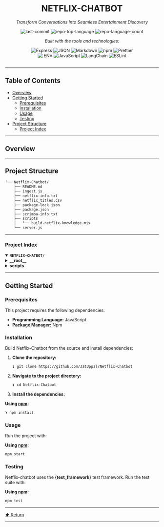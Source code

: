 <div id="top">

<!-- HEADER STYLE: CLASSIC -->
<div align="center">


# NETFLIX-CHATBOT

<em>Transform Conversations Into Seamless Entertainment Discovery</em>

<!-- BADGES -->
<img src="https://img.shields.io/github/last-commit/JatUppal/Netflix-Chatbot?style=flat&logo=git&logoColor=white&color=0080ff" alt="last-commit">
<img src="https://img.shields.io/github/languages/top/JatUppal/Netflix-Chatbot?style=flat&color=0080ff" alt="repo-top-language">
<img src="https://img.shields.io/github/languages/count/JatUppal/Netflix-Chatbot?style=flat&color=0080ff" alt="repo-language-count">

<em>Built with the tools and technologies:</em>

<img src="https://img.shields.io/badge/Express-000000.svg?style=flat&logo=Express&logoColor=white" alt="Express">
<img src="https://img.shields.io/badge/JSON-000000.svg?style=flat&logo=JSON&logoColor=white" alt="JSON">
<img src="https://img.shields.io/badge/Markdown-000000.svg?style=flat&logo=Markdown&logoColor=white" alt="Markdown">
<img src="https://img.shields.io/badge/npm-CB3837.svg?style=flat&logo=npm&logoColor=white" alt="npm">
<img src="https://img.shields.io/badge/Prettier-F7B93E.svg?style=flat&logo=Prettier&logoColor=black" alt="Prettier">
<br>
<img src="https://img.shields.io/badge/.ENV-ECD53F.svg?style=flat&logo=dotenv&logoColor=black" alt=".ENV">
<img src="https://img.shields.io/badge/JavaScript-F7DF1E.svg?style=flat&logo=JavaScript&logoColor=black" alt="JavaScript">
<img src="https://img.shields.io/badge/LangChain-1C3C3C.svg?style=flat&logo=LangChain&logoColor=white" alt="LangChain">
<img src="https://img.shields.io/badge/ESLint-4B32C3.svg?style=flat&logo=ESLint&logoColor=white" alt="ESLint">

</div>
<br>

---

## Table of Contents

- [Overview](#overview)
- [Getting Started](#getting-started)
    - [Prerequisites](#prerequisites)
    - [Installation](#installation)
    - [Usage](#usage)
    - [Testing](#testing)
- [Project Structure](#project-structure)
    - [Project Index](#project-index)

---

## Overview



---

## Project Structure

```sh
└── Netflix-Chatbot/
    ├── README.md
    ├── ingest.js
    ├── netflix-info.txt
    ├── netflix_titles.csv
    ├── package-lock.json
    ├── package.json
    ├── scrimba-info.txt
    ├── scripts
    │   └── build-netflix-knowledge.mjs
    └── server.js
```

---

### Project Index

<details open>
	<summary><b><code>NETFLIX-CHATBOT/</code></b></summary>
	<!-- __root__ Submodule -->
	<details>
		<summary><b>__root__</b></summary>
		<blockquote>
			<div class='directory-path' style='padding: 8px 0; color: #666;'>
				<code><b>⦿ __root__</b></code>
			<table style='width: 100%; border-collapse: collapse;'>
			<thead>
				<tr style='background-color: #f8f9fa;'>
					<th style='width: 30%; text-align: left; padding: 8px;'>File Name</th>
					<th style='text-align: left; padding: 8px;'>Summary</th>
				</tr>
			</thead>
				<tr style='border-bottom: 1px solid #eee;'>
					<td style='padding: 8px;'><b><a href='https://github.com/JatUppal/Netflix-Chatbot/blob/master/ingest.js'>ingest.js</a></b></td>
					<td style='padding: 8px;'>- Facilitates the ingestion and indexing of textual data into a vector database for efficient retrieval<br>- It processes a text file, splits it into manageable chunks, generates embeddings using OpenAI models, and stores them in a Supabase-backed vector store<br>- This setup enables semantic search and retrieval within the larger application architecture, supporting intelligent querying and data access.</td>
				</tr>
				<tr style='border-bottom: 1px solid #eee;'>
					<td style='padding: 8px;'><b><a href='https://github.com/JatUppal/Netflix-Chatbot/blob/master/package.json'>package.json</a></b></td>
					<td style='padding: 8px;'>- Defines the core entry point and operational scripts for the Scrimba LangChain project, orchestrating the integration of language models, data ingestion, and server setup<br>- It manages dependencies and workflows essential for building a scalable, AI-powered application that leverages language processing, data sources, and web services within the overall architecture.</td>
				</tr>
				<tr style='border-bottom: 1px solid #eee;'>
					<td style='padding: 8px;'><b><a href='https://github.com/JatUppal/Netflix-Chatbot/blob/master/README.md'>README.md</a></b></td>
					<td style='padding: 8px;'>- Provides an overview of the Netflix-Chatbot project, outlining its core functionality to facilitate user interactions with Netflix content<br>- It highlights how the chatbot integrates with the overall architecture to deliver seamless conversational experiences, enabling users to search, browse, and manage their viewing preferences efficiently within the platform.</td>
				</tr>
				<tr style='border-bottom: 1px solid #eee;'>
					<td style='padding: 8px;'><b><a href='https://github.com/JatUppal/Netflix-Chatbot/blob/master/netflix-info.txt'>netflix-info.txt</a></b></td>
					<td style='padding: 8px;'>- The code file serves as a core component within a media cataloging system, responsible for managing and organizing detailed information about various entertainment titles<br>- It facilitates the structured storage and retrieval of metadata such as titles, types, release years, genres, countries, cast, and descriptions, thereby enabling efficient access and presentation of media content across the application<br>- This component underpins the overall architecture by ensuring consistent data handling for diverse media formats, supporting features like search, filtering, and display within the broader media management platform.</td>
				</tr>
				<tr style='border-bottom: 1px solid #eee;'>
					<td style='padding: 8px;'><b><a href='https://github.com/JatUppal/Netflix-Chatbot/blob/master/scrimba-info.txt'>scrimba-info.txt</a></b></td>
					<td style='padding: 8px;'>- This code file serves as a comprehensive FAQ resource that clarifies the platforms core offerings and learning approach<br>- It highlights the platforms focus on project-based, real-world learning through interactive scrims, covering pathways in Frontend Development and AI Engineering<br>- The FAQ emphasizes the self-paced, on-demand course structure complemented by community support via Discord, positioning the platform as an accessible and engaging environment for learners to acquire practical skills across modern web and AI technologies.</td>
				</tr>
				<tr style='border-bottom: 1px solid #eee;'>
					<td style='padding: 8px;'><b><a href='https://github.com/JatUppal/Netflix-Chatbot/blob/master/server.js'>server.js</a></b></td>
					<td style='padding: 8px;'>- Implements a server that facilitates a conversational Netflix catalog assistant by integrating language models, vector retrieval, and prompt engineering<br>- It processes user questions, retrieves relevant dataset snippets, and generates accurate, context-aware responses, ensuring helpful and concise interactions<br>- The setup supports seamless API communication and static content delivery within the overall application architecture.</td>
				</tr>
			</table>
		</blockquote>
	</details>
	<!-- scripts Submodule -->
	<details>
		<summary><b>scripts</b></summary>
		<blockquote>
			<div class='directory-path' style='padding: 8px 0; color: #666;'>
				<code><b>⦿ scripts</b></code>
			<table style='width: 100%; border-collapse: collapse;'>
			<thead>
				<tr style='background-color: #f8f9fa;'>
					<th style='width: 30%; text-align: left; padding: 8px;'>File Name</th>
					<th style='text-align: left; padding: 8px;'>Summary</th>
				</tr>
			</thead>
				<tr style='border-bottom: 1px solid #eee;'>
					<td style='padding: 8px;'><b><a href='https://github.com/JatUppal/Netflix-Chatbot/blob/master/scripts/build-netflix-knowledge.mjs'>build-netflix-knowledge.mjs</a></b></td>
					<td style='padding: 8px;'>- Transforms raw Netflix titles data from CSV into a human-readable, structured text format for easier review and analysis<br>- Facilitates data presentation by extracting key attributes such as title, genre, release year, and description, consolidating information into a comprehensive text file<br>- Supports data exploration and documentation within the broader data processing and content cataloging architecture.</td>
				</tr>
			</table>
		</blockquote>
	</details>
</details>

---

## Getting Started

### Prerequisites

This project requires the following dependencies:

- **Programming Language:** JavaScript
- **Package Manager:** Npm

### Installation

Build Netflix-Chatbot from the source and install dependencies:

1. **Clone the repository:**

    ```sh
    ❯ git clone https://github.com/JatUppal/Netflix-Chatbot
    ```

2. **Navigate to the project directory:**

    ```sh
    ❯ cd Netflix-Chatbot
    ```

3. **Install the dependencies:**

**Using [npm](https://www.npmjs.com/):**

```sh
❯ npm install
```

### Usage

Run the project with:

**Using [npm](https://www.npmjs.com/):**

```sh
npm start
```

### Testing

Netflix-chatbot uses the {__test_framework__} test framework. Run the test suite with:

**Using [npm](https://www.npmjs.com/):**

```sh
npm test
```

---

<div align="left"><a href="#top">⬆ Return</a></div>

---
